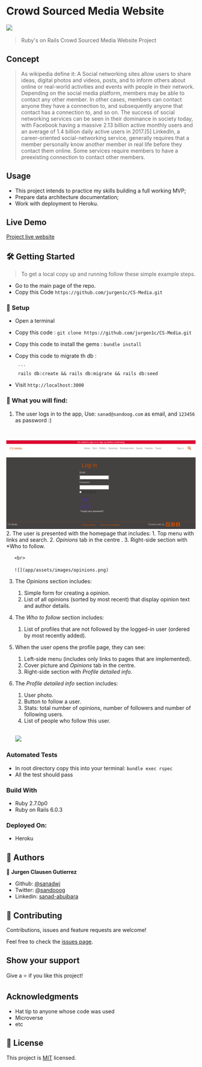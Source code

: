 # Crowd Sourced Media Website


![](https://img.shields.io/badge/Microverse-blueviolet)



> Ruby's on Rails Crowd Sourced Media Website Project 

## Concept
>  As wikipedia define it: A Social networking sites allow users to share ideas, digital photos and videos, posts, and to inform others about online or real-world activities and events with people in their network. Depending on the social media platform, members may be able to contact any other member. In other cases, members can contact anyone they have a connection to, and subsequently anyone that contact has a connection to, and so on. The success of social networking services can be seen in their dominance in society today, with Facebook having a massive 2.13 billion active monthly users and an average of 1.4 billion daily active users in 2017.[5] LinkedIn, a career-oriented social-networking service, generally requires that a member personally know another member in real life before they contact them online. Some services require members to have a preexisting connection to contact other members.
## Usage

- This project intends to practice my skills building a full working MVP;
- Prepare data architecture documentation;
- Work with deployment to Heroku.<br>

## Live Demo

[Project live website](https://evening-mountain-82652.herokuapp.com/)



   
  
## 🛠 Getting Started

> To get a local copy up and running follow these simple example steps.

- Go to the main page of the repo.
- Copy this Code `https://github.com/jurgen1c/CS-Media.git`




### 📝 Setup

 - Open a terminal
 
 - Copy this code : 
        ```
        git clone https://github.com/jurgen1c/CS-Media.git
        ```
 - Copy this code to install the gems :
         ```
        bundle install
        ```
 - Copy this code to migrate th db :
 
        ```
        rails db:create && rails db:migrate && rails db:seed
               
        
- Visit `http://localhost:3000`

### 📝 What you will find:
   1. The user logs in to the app, Use: `sanad@sandoog.com` as email, and `123456` as password :)
   
   <br>
   
   ![](app/assets/images/login.png)
   2. The user is presented with the homepage that includes:
       1. Top menu with links and search.
       2. *Opinions* tab in the centre .
       3. Right-side section with *Who to follow.
       
       <br>
       
       ![](app/assets/images/opinions.png)
   3. The *Opinions* section includes:
       1. Simple form for creating a opinion.
       2. List of all opinions (sorted by most recent) that display opinion text and author details.
   4. The *Who to follow* section includes:
       1. List of profiles that are not followed by the logged-in user (ordered by most recently added).
   5. When the user opens the profile page, they can see:
       1. Left-side menu (includes only links to pages that are implemented).
       2. Cover picture and *Opinions* tab in the centre.
       3. Right-side section with *Profile detailed info.*
   6. The *Profile detailed info* section includes:
       1. User photo.
       2. Button to follow a user.
       3. Stats: total number of opinions, number of followers and number of following users.
       4. List of people who follow this user.
       
       <br>
       
       ![](app/assets/images/profiles.png)
   
### Automated Tests

- In root directory copy this into your terminal:
            ```
           bundle exec rspec
            ```
- All the test should pass   

### Build With

- Ruby 2.7.0p0
- Ruby on Rails 6.0.3

### Deployed On:
- Heroku         

## 👤 Authors


👤 **Jurgen Clausen Gutierrez**

- Github: [@sanadwj](https://github.com/sanadwj)
- Twitter: [@sandooog](https://twitter.com/sandooog)
- Linkedin: [sanad-abujbara](https://linkedin.com/in/sanad-abujbara)


## 🤝 Contributing

Contributions, issues and feature requests are welcome!

Feel free to check the [issues page](issues/).

## Show your support

Give a ⭐️ if you like this project!

## Acknowledgments

- Hat tip to anyone whose code was used
- Microverse
- etc

## 📝 License

This project is [MIT](lic.url) licensed.
